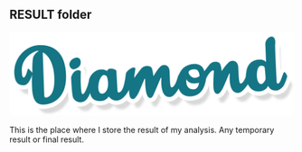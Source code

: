 ## RESULT folder

![Logo](../doc/img/logo.PNG)

This is the place where I store the result of my analysis. Any temporary result or final result.

